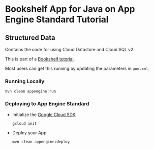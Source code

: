 # Bookshelf App for Java on App Engine Standard Tutorial
## Structured Data

Contains the code for using Cloud Datastore and Cloud SQL v2.

This is part of a [Bookshelf tutorial](https://cloud.google.com/java/getting-started/tutorial-app).

Most users can get this running by updating the parameters in `pom.xml`.

### Running Locally

    mvn clean appengine:run

### Deploying to App Engine Standard

* Initialize the [Google Cloud SDK](https://g.co/cloud/sdk)

    `gcloud init`

* Deploy your App

    `mvn clean appengine:deploy`

